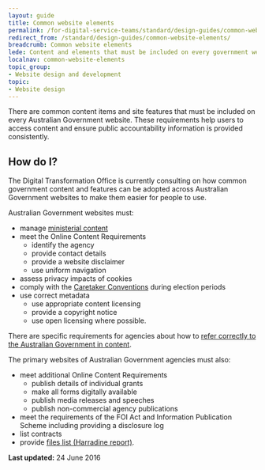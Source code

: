 ```yaml
---
layout: guide
title: Common website elements
permalink: /for-digital-service-teams/standard/design-guides/common-website-elements/
redirect_from: /standard/design-guides/common-website-elements/
breadcrumb: Common website elements
lede: Content and elements that must be included on every government website
localnav: common-website-elements
topic_group:
- Website design and development
topic:
- Website design
---
```

There are common content items and site features that must be included on every Australian Government website. These requirements help users to access content and ensure public accountability information is provided consistently.

## How do I?

The Digital Transformation Office is currently consulting on how common government content and features can be adopted across Australian Government websites to make them easier for people to use.

Australian Government websites must:

*   manage [ministerial content](/for-digital-service-teams/standard/design-guides/common-website-elements/ministerial-content/)
*   meet the Online Content Requirements
    *   identify the agency
    *   provide contact details
    *   provide a website disclaimer
    *   use uniform navigation
*   assess privacy impacts of cookies
*   comply with the [Caretaker Conventions](/for-digital-service-teams/standard/design-guides/common-website-elements/caretaker-conventions/) during election periods
*   use correct metadata
    *   use appropriate content licensing
    *   provide a copyright notice
    *   use open licensing where possible.

There are specific requirements for agencies about how to [refer correctly to the Australian Government in content](/for-digital-service-teams/standard/design-guides/branding#refercorrectly).

The primary websites of Australian Government agencies must also:

*   meet additional Online Content Requirements
    *   publish details of individual grants
    *   make all forms digitally available
    *   publish media releases and speeches
    *   publish non-commercial agency publications
*   meet the requirements of the FOI Act and Information Publication Scheme including providing a disclosure log
*   list contracts
*   provide [files list (Harradine report)](/for-digital-service-teams/standard/design-guides/common-website-elements/files-list-harradine-report/).

**Last updated:**  24 June 2016
